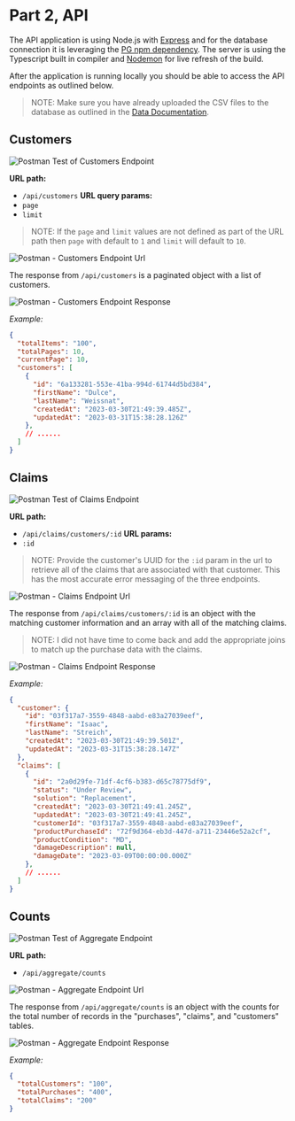 # Part 2, API

The API application is using Node.js with [Express](https://www.npmjs.com/package/express) and for the database connection it is leveraging the [PG npm dependency](https://www.npmjs.com/package/pg). The server is using the Typescript built in compiler and [Nodemon](https://www.npmjs.com/package/nodemon) for live refresh of the build.

After the application is running locally you should be able to access the API endpoints as outlined below.

> NOTE: Make sure you have already uploaded the CSV files to the database as outlined in the [Data Documentation](../database/README_DATA.md).

## Customers

![Postman Test of Customers Endpoint](../documentation/api-customers.png)

**URL path:**
- `/api/customers`
**URL query params:**
- `page`
- `limit`

> NOTE: If the `page` and `limit` values are not defined as part of the URL path then `page` with default to `1` and `limit` will default to `10`.

![Postman - Customers Endpoint Url](../documentation/api-customers-url.png)

The response from `/api/customers` is a paginated object with a list of customers.

![Postman - Customers Endpoint Response](../documentation/api-customers-response.png)

*Example:*
```json
{
  "totalItems": "100",
  "totalPages": 10,
  "currentPage": 10,
  "customers": [
    {
      "id": "6a133281-553e-41ba-994d-61744d5bd384",
      "firstName": "Dulce",
      "lastName": "Weissnat",
      "createdAt": "2023-03-30T21:49:39.485Z",
      "updatedAt": "2023-03-31T15:38:28.126Z"
    },
    // ......
  ]
}
```

## Claims

![Postman Test of Claims Endpoint](../documentation/api-claims.png)

**URL path:**
- `/api/claims/customers/:id`
**URL params:**
- `:id`

> NOTE: Provide the customer's UUID for the `:id` param in the url to retrieve all of the claims that are associated with that customer. This has the most accurate error messaging of the three endpoints.

![Postman - Claims Endpoint Url](../documentation/api-claims-url.png)

The response from `/api/claims/customers/:id` is an object with the matching customer information and an array with all of the matching claims.

> NOTE: I did not have time to come back and add the appropriate joins to match up the purchase data with the claims.

![Postman - Claims Endpoint Response](../documentation/api-claims-response.png)

*Example:*
```json
{
  "customer": {
    "id": "03f317a7-3559-4848-aabd-e83a27039eef",
    "firstName": "Isaac",
    "lastName": "Streich",
    "createdAt": "2023-03-30T21:49:39.501Z",
    "updatedAt": "2023-03-31T15:38:28.147Z"
  },
  "claims": [
    {
      "id": "2a0d29fe-71df-4cf6-b383-d65c78775df9",
      "status": "Under Review",
      "solution": "Replacement",
      "createdAt": "2023-03-30T21:49:41.245Z",
      "updatedAt": "2023-03-30T21:49:41.245Z",
      "customerId": "03f317a7-3559-4848-aabd-e83a27039eef",
      "productPurchaseId": "72f9d364-eb3d-447d-a711-23446e52a2cf",
      "productCondition": "MD",
      "damageDescription": null,
      "damageDate": "2023-03-09T00:00:00.000Z"
    },
    // ......
  ]
}
```

## Counts

![Postman Test of Aggregate Endpoint](../documentation/api-aggregate.png)

**URL path:**
- `/api/aggregate/counts`

![Postman - Aggregate Endpoint Url](../documentation/api-aggregate-url.png)

The response from `/api/aggregate/counts` is an object with the counts for the total number of records in the "purchases", "claims", and "customers" tables.

![Postman - Aggregate Endpoint Response](../documentation/api-aggregate-response.png)

*Example:*
```json
{
  "totalCustomers": "100",
  "totalPurchases": "400",
  "totalClaims": "200"
}
```
